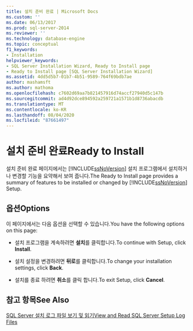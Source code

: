 ```yaml
---
title: 설치 준비 완료 | Microsoft Docs
ms.custom: ''
ms.date: 06/13/2017
ms.prod: sql-server-2014
ms.reviewer: ''
ms.technology: database-engine
ms.topic: conceptual
f1_keywords:
- Installation
helpviewer_keywords:
- SQL Server Installation Wizard, Ready to Install page
- Ready to Install page [SQL Server Installation Wizard]
ms.assetid: 4dd5d5b7-01b7-4b51-9589-764f69bdb7ae
author: mashamsft
ms.author: mathoma
ms.openlocfilehash: c7602d69aa7b821457916d74accf27940d5c147b
ms.sourcegitcommit: ad4d92dce894592a259721a1571b1d8736abacdb
ms.translationtype: MT
ms.contentlocale: ko-KR
ms.lasthandoff: 08/04/2020
ms.locfileid: "87661497"
---
```

# <a name="ready-to-install"></a><span data-ttu-id="728aa-102">설치 준비 완료</span><span class="sxs-lookup"><span data-stu-id="728aa-102">Ready to Install</span></span>
  <span data-ttu-id="728aa-103">설치 준비 완료 페이지에서는 [!INCLUDE[ssNoVersion](../../includes/ssnoversion-md.md)] 설치 프로그램에서 설치하거나 변경할 기능을 요약해서 보여 줍니다.</span><span class="sxs-lookup"><span data-stu-id="728aa-103">The Ready to Install page provides a summary of features to be installed or changed by [!INCLUDE[ssNoVersion](../../includes/ssnoversion-md.md)] Setup.</span></span>  
  
## <a name="options"></a><span data-ttu-id="728aa-104">옵션</span><span class="sxs-lookup"><span data-stu-id="728aa-104">Options</span></span>  
 <span data-ttu-id="728aa-105">이 페이지에서는 다음 옵션을 선택할 수 있습니다.</span><span class="sxs-lookup"><span data-stu-id="728aa-105">You have the following options on this page:</span></span>  
  
-   <span data-ttu-id="728aa-106">설치 프로그램을 계속하려면 **설치**를 클릭합니다.</span><span class="sxs-lookup"><span data-stu-id="728aa-106">To continue with Setup, click **Install**.</span></span>  
  
-   <span data-ttu-id="728aa-107">설치 설정을 변경하려면 **뒤로**를 클릭합니다.</span><span class="sxs-lookup"><span data-stu-id="728aa-107">To change your installation settings, click **Back**.</span></span>  
  
-   <span data-ttu-id="728aa-108">설치를 종료 하려면 **취소**를 클릭 합니다.</span><span class="sxs-lookup"><span data-stu-id="728aa-108">To exit Setup, click **Cancel**.</span></span>  
  
## <a name="see-also"></a><span data-ttu-id="728aa-109">참고 항목</span><span class="sxs-lookup"><span data-stu-id="728aa-109">See Also</span></span>  
 [<span data-ttu-id="728aa-110">SQL Server 설치 로그 파일 보기 및 읽기</span><span class="sxs-lookup"><span data-stu-id="728aa-110">View and Read SQL Server Setup Log Files</span></span>](../../database-engine/install-windows/view-and-read-sql-server-setup-log-files.md)  
  
  
